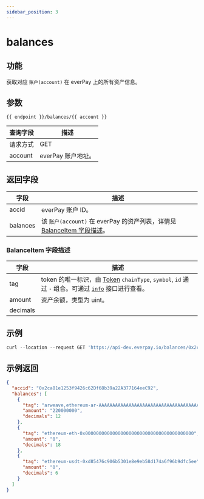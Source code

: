 ```yaml
---
sidebar_position: 3
---
```


# balances

## 功能
获取对应 `账户(account)` 在 everPay 上的所有资产信息。

## 参数
`{{ endpoint }}/balances/{{ account }}`

|查询字段|描述|
|---|---|
|请求方式|GET|
|account|everPay 账户地址。|

## 返回字段
|字段|描述|
|---|---|
|accid|everPay 账户 ID。|
|balances|该 `账户(account)` 在 everPay 的资产列表，详情见 [BalanceItem 字段描述](#balanceitem-字段描述)。|

### BalanceItem 字段描述
|字段|描述|
|---|---|
|tag| token 的唯一标识，由 [Token](./info#token-字段描述) `chainType`, `symbol`, `id` 通过 `-` 组合。可通过 [`info`](./info.md#示例返回) 接口进行查看。|
|amount|资产余额，类型为 uint。|
|decimals| |


## 示例

```js
curl --location --request GET 'https://api-dev.everpay.io/balances/0x2ca81e1253f9426c62Df68b39a22A377164eeC92'
```

## 示例返回
```json
{
  "accid": "0x2ca81e1253f9426c62Df68b39a22A377164eeC92",
  "balances": [
    {
      "tag": "arweave,ethereum-ar-AAAAAAAAAAAAAAAAAAAAAAAAAAAAAAAAAAAAAAAAAAA,0xcc9141efa8c20c7df0778748255b1487957811be",
      "amount": "220000000",
      "decimals": 12
    },
    {
      "tag": "ethereum-eth-0x0000000000000000000000000000000000000000",
      "amount": "0",
      "decimals": 18
    },
    {
      "tag": "ethereum-usdt-0xd85476c906b5301e8e9eb58d174a6f96b9dfc5ee",
      "amount": "0",
      "decimals": 6
    }
  ]
}
```